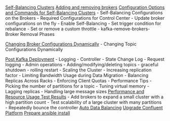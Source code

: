 


[Self-Balancing Clusters](https://docs.confluent.io/platform/current/kafka/sbc/index.html)
[Adding and removing brokers](https://docs.confluent.io/platform/current/kafka/sbc/sbc-tutorial.html)
[Configuration Options and Commands for Self-Balancing Clusters](https://docs.confluent.io/platform/current/kafka/sbc/configuration_options.html)
    - Self-Balancing Configurations on the Brokers
    - Required Configurations for Control Center
    - Update broker configurations on the fly
        - Enable Self-Balancing
        - Set trigger condition for rebalance
        - Set or remove a custom throttle
    - kafka-remove-brokers-  Broker Removal Phases

[Changing Broker Configurations Dynamically](https://docs.confluent.io/platform/current/kafka/dynamic-config.html#)
        - Changing Topic Configurations Dynamically

[Post Kafka Deployment](https://docs.confluent.io/platform/current/kafka/post-deployment.html)
        - Logging
        - Controller
        - State Change Log
        - Request logging
        - Admin operations
            - Adding/modifying/deleting topics
            - graceful shutdown
        - rolling restart 
        - Scaling the Cluster
        - Increasing replication factor
        - Limiting Bandwidth Usage during Data Migration
        - Balancing Replicas Across Racks
        - Enforcing Client Quotas
        - Performance Tips
            - Picking the number of partitions for a topic
            - Tuning virtual memory
            - Lagging replicas
            - Handling large message sizes
    [Performance and Resource Usage Test Results](https://docs.confluent.io/platform/current/kafka/sbc/performance.html)
        - Add brokers to expand a small cluster with a high partition count
        - Test scalability of a large cluster with many partitions
        - Repeatedly bounce the controller
    [Auto Data Balancing](https://docs.confluent.io/platform/current/kafka/rebalancer/index.html)
    [Upgrade Confluent Platform](https://docs.confluent.io/platform/current/installation/upgrade.html#)
    [Prepare ansible install](https://docs.confluent.io/ansible/current/ansible-prepare.html)
    

